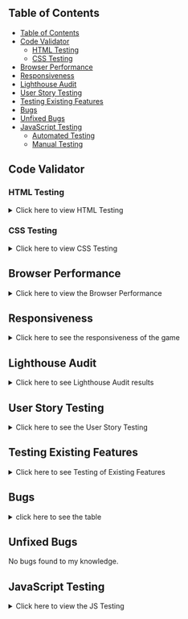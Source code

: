 ## Table of Contents
- [Table of Contents](#table-of-contents)
- [Code Validator](#code-validator)
  - [HTML Testing](#html-testing)
  - [CSS Testing](#css-testing)
- [Browser Performance](#browser-performance)
- [Responsiveness](#responsiveness)
- [Lighthouse Audit](#lighthouse-audit)
- [User Story Testing](#user-story-testing)
- [Testing Existing Features](#testing-existing-features)
- [Bugs](#bugs)
- [Unfixed Bugs](#unfixed-bugs)
- [JavaScript Testing](#javascript-testing)
  - [Automated Testing](#automated-testing)
  - [Manual Testing](#manual-testing)

## Code Validator
### HTML Testing
<details>
<summary>Click here to view HTML Testing</summary>

| Page | Errors                                                     | Changes Made                                             |
| ---- | ---------------------------------------------------------- | -------------------------------------------------------- |
| HTML | ![Before](assets/images/testing/validator/html-before.png) | ![After](assets/images/testing/validator/html-after.png) |
</details>

### CSS Testing
<details>
<summary>Click here to view CSS Testing</summary>

| Page | Errors                                                    | Changes Made                                            |
| ---- | --------------------------------------------------------- | ------------------------------------------------------- |
| CSS  | ![Before](assets/images/testing/validator/css-before.png) | ![After](assets/images/testing/validator/css-after.png) |
</details>

## Browser Performance
<details>
<summary>Click here to view the Browser Performance</summary>

| Browser         | Screenshots                                                   |
| --------------- | ------------------------------------------------------------- |
| Google Chrome   | ![Google Chrome](assets/images/testing/browser/chrome.png)    |
| Mozilla Firefox | ![Mozilla Firefox](assets/images/testing/browser/firefox.png) |
| Brave           | ![Brave](assets/images/testing/browser/brave.png)             |
| Microsoft Edge  | ![Microsoft Edge](assets/images/testing/browser/ms.png)       |
</details>

## Responsiveness
<details>
<summary>Click here to see the responsiveness of the game</summary>

| Device | Screenshot                                                            |
| ------ | --------------------------------------------------------------------- |
| Mobile | ![Mobile Screenshot](assets/images/testing/responsiveness/mobile.png) |
| Tablet | ![Tablet Screenshot](assets/images/testing/responsiveness/tablet.png) |
| Laptop | ![Laptop Screenshot](assets/images/testing/responsiveness/laptop.png) |
</details>

## Lighthouse Audit
<details>
<summary>Click here to see Lighthouse Audit results</summary>

| Device  | Screenshot                                                                | Changes Made    |
| ------- | ------------------------------------------------------------------------- | --------------- |
| Desktop | ![Desktop Audit](assets/images/testing/lighthouse/lighthouse-desktop.png) | No changes made |
| Mobile  | ![Mobile Audit](assets/images/testing/lighthouse/lighthouse-mobile.png)   | No changes made |
</details>

## User Story Testing
<details>
<summary>Click here to see the User Story Testing</summary>

| **User Story**                                                                           | **Testing**                                                                                   | **Screenshot**                                                                             |
| ---------------------------------------------------------------------------------------- | --------------------------------------------------------------------------------------------- | ------------------------------------------------------------------------------------------ |
| As a new user, I would like to see a clear word so I know what the game is.              | Click "Start Game" and check if a scrambled word appears on screen.                           | ![Scrambled Word](assets/images/testing/user-story-testing/scrambled-word.png)             |
| As a new user, I would like to see a Start Game button so I can begin playing easily.    | Confirm the Start Game button is visible and clickable when the game loads.                   | ![Start Button](assets/images/testing/user-story-testing/start-button.png)                 |
| As a new user, I would like to see an Instructions button to understand how to play.     | Click the Instructions button and confirm that clear guidance appears.                        | ![Instructions](assets/images/testing/user-story-testing/testing-instructions.png)         |
| As a new user, I would like to see a timer.                                              | Start a game and confirm the timer appears and begins counting down.                          | ![Timer](assets/images/testing/user-story-testing/testing-timer.png)                       |
| As a new user, I would like to see a hint button to help me if I get stuck.              | Press the Hint button and check that it reveals one random unrevealed letter.                 | ![Hint Button](assets/images/testing/user-story-testing/testing-hint-one.png)              |
| As a new user, I would like to see a restart button in case I want to play again.        | Complete the game and press Restart to ensure it resets everything.                           | ![Restart Button](assets/images/testing/user-story-testing/testing-restart-button.png)     |
| As an existing user, I would like hints that help without giving too much away.          | Use the Hint button multiple times to check that only three letters are revealed per use.     | ![Hint Result](assets/images/testing/user-story-testing/testing-three-hints.png)           |
| As an existing user, I would like to enjoy the challenge and improve my guessing skills. | Check that the game provides different scrambled words each round to encourage replayability. | ![Challenging Word](assets/images/testing/user-story-testing/testing-challenging-word.png) |
</details>

## Testing Existing Features
<details>
<summary>Click here to see Testing of Existing Features</summary>

| **Feature**                | **What Was Tested**                                                                                                          | **Screenshot**                                                           |
| -------------------------- | ---------------------------------------------------------------------------------------------------------------------------- | ------------------------------------------------------------------------ |
| **How to Play Button**     | I clicked the "How to Play" button to check that the instructions appeared clearly.                                          | ![Instructions](assets/images/testing/existing-feature/instructions.png) |
| **Start Game Button**      | I clicked the Start Game button and confirmed that a scrambled word appears when the game begins.                            | ![Start Button](assets/images/testing/existing-feature/start-button.png) |
| **Restart Button**         | I clicked the Restart button to confirm it resets the game to the beginning.                                                 | ![Restart](assets/images/testing/existing-feature/restart.png)           |
| **Submit Button**          | I typed in a word and clicked Submit to check that the game accepts and checks the answer correctly.                         | ![Submit](assets/images/testing/existing-feature/submit.png)             |
| **Three Letters Per Word** | I used the Hint button up to three times during one word to confirm it shows one unrevealed letter each time (max of three). | ![Three Hints](assets/images/testing/existing-feature/three-hints.png)   |
</details>

## Bugs 

<details> <summary> click here to see the table </summary>

| What was going wrong                                             | What I changed to fix it                                                                                                                                                                   | Screenshot                                                             |
| ---------------------------------------------------------------- | ------------------------------------------------------------------------------------------------------------------------------------------------------------------------------------------ | ---------------------------------------------------------------------- |
| **The game wouldn't load properly**                              | I removed the `<main>` tags because they were stopping the game from appearing and running as expected.                                                                                    | ![Game Not Starting](assets/images/testing/bugs/game-not-starting.png) |
| **The "How to Play" button wasn’t showing**                      | I had accidentally used the same ID for both the button and the instructions section. I gave the button a different ID (`instructions-btn`) to fix it.                                     | ![Button Missing](assets/images/testing/bugs/button-not-showing.png)   |
| **Correct answers were marked wrong because of capital letters** | I made the scrambled word show a capital letter to look nicer, but the game now ignores uppercase or lowercase when checking answers — so players won’t get annoyed by typing caps or not. | ![Case Sensitivity](assets/images/testing/bugs/capital-letter.png)     |

</details>

## Unfixed Bugs
No bugs found to my knowledge.

## JavaScript Testing
<details> 
<summary> Click here to view the JS Testing</summary>

### Automated Testing
No automated testing tools like Jest or Cypress were used. However, basic code quality checks were carried out using JSLint, which identified minor syntax issues. These were fixed to keep the code clean and readable.

### Manual Testing
All core JavaScript features were tested manually in the browser console to ensure they worked correctly.

| **JavaScript Testing**                                           | **Screenshots**                                |
| ---------------------------------------------------------------- | ---------------------------------------------- |
| Tested game functions: guessing, hints, timer, and word scramble | ![JS Testing](assets/images/testing/js/js.png) |

</details>

